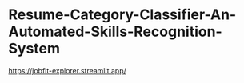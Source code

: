 # Resume-Category-Classifier-An-Automated-Skills-Recognition-System

https://jobfit-explorer.streamlit.app/